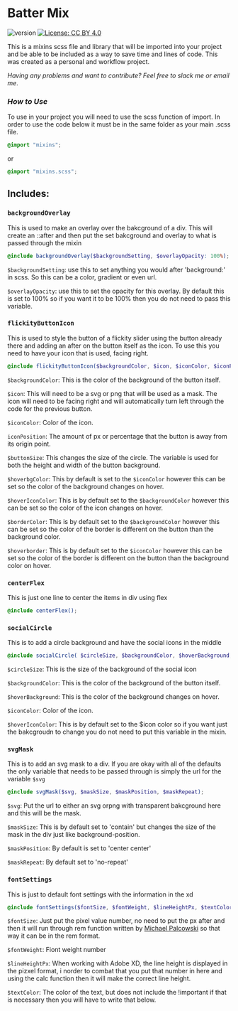 # Batter Mix

![version](https://badgen.net/static/V/1.2.0/)
[![License: CC BY 4.0](https://img.shields.io/badge/License-CC_BY_4.0-lightgrey.svg)](https://creativecommons.org/licenses/by/4.0/)

This is a mixins scss file and library that will be imported into your project and be able to be included as a way to save time and lines of code. This was created as a personal and workflow project.

_Having any problems and want to contribute? Feel free to slack me or email me_.

### _How to Use_

To use in your project you will need to use the scss function of import. In order to use the code below it must be in the same folder as your main .scss file.

```scss
@import "mixins";
```

or

```scss
@import "mixins.scss";
```

## Includes:

### `backgroundOverlay`

This is used to make an overlay over the bakcground of a div. This will create an ::after and then put the set bakcground and overlay to what is passed through the mixin

```scss
@include backgroundOverlay($backgroundSetting, $overlayOpacity: 100%);
```

`$backgroundSetting`: use this to set anything you would after 'background:' in scss. So this can be a color, gradient or even url.

`$overlayOpacity`: use this to set the opacity for this overlay. By default this is set to 100% so if you want it to be 100% then you do not need to pass this variable.

### `flickityButtonIcon`

This is used to style the button of a flickity slider using the button already there and adding an after on the button itself as the icon. To use this you need to have your icon that is used, facing right.

```scss
@include flickityButtonIcon($backgroundColor, $icon, $iconColor, $iconPosition, $buttonSize, $hoverbgColor, $hoverIconColor, $borderColor, $hoverborder);
```

`$backgroundColor`: This is the color of the background of the button itself.

`$icon`: This will need to be a svg or png that will be used as a mask. The icon will need to be facing right and will automatically turn left through the code for the previous button.

`$iconColor`: Color of the icon.

`iconPosition`: The amount of px or percentage that the button is away from its origin point.

`$buttonSize`: This changes the size of the circle. The variable is used for both the height and width of the button background.

`$hoverbgColor`: This by default is set to the `$iconColor` however this can be set so the color of the background changes on hover.

`$hoverIconColor`: This is by default set to the `$backgroundColor` however this can be set so the color of the icon changes on hover.

`$borderColor`: This is by default set to the `$backgroundColor` however this can be set so the color of the border is different on the button than the background color.

`$hoverborder`: This is by default set to the `$iconColor` however this can be set so the color of the border is different on the button than the background color on hover.

### `centerFlex`

This is just one line to center the items in div using flex

```scss
@include centerFlex();
```

### `socialCircle`

This is to add a circle background and have the social icons in the middle

```scss
@include socialCircle( $circleSize, $backgroundColor, $hoverBackground, $iconColor, $hoverIconColor);
```

`$circleSize`: This is the size of the background of the social icon

`$backgroundColor`: This is the color of the background of the button itself.

`$hoverBackground`: This is the color of the background changes on hover.

`$iconColor`: Color of the icon.

`$hoverIconColor`: This is by default set to the $icon color so if you want just the bakcgroudn to change you do not need to put this variable in the mixin.

### `svgMask`

This is to add an svg mask to a div. If you are okay with all of the defaults the only variable that needs to be passed through is simply the url for the variable `$svg`

```scss
@include svgMask($svg, $maskSize, $maskPosition, $maskRepeat);
```

`$svg`: Put the url to either an svg orpng with transparent bakcground here and this will be the mask.

`$maskSize`: This is by default set to 'contain' but changes the size of the mask in the div just like background-position.

`$maskPosition`: By default is set to 'center center'

`$maskRepeat`: By default set to 'no-repeat'

### `fontSettings`

This is just to default font settings with the information in the xd

```scss
@include fontSettings($fontSize, $fontWeight, $lineHeightPx, $textColor);
```

`$fontSize`: Just put the pixel value number, no need to put the px after and then it will run through rem function written by [Michael Palcowski](https://github.com/MichaelPalcowski) so that way it can be in the rem format.

`$fontWeight`: Fiont weight number

`$lineHeightPx`: When working with Adobe XD, the line height is displayed in the pizxel format, i norder to combat that you put that number in here and using the calc function then it will make the correct line height.

`$textColor`: The color of the text, but does not include the !important if that is necessary then you will have to write that below.
